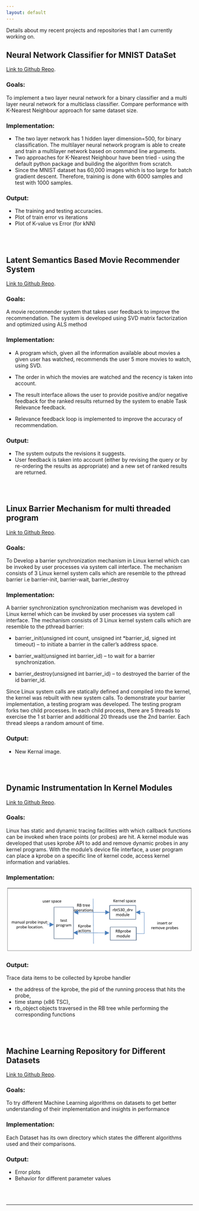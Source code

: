 ```yaml
---
layout: default
---
```


Details about my recent projects and repositories that I am currently working on.

## [](#header-2)Neural Network Classifier for MNIST DataSet
[Link to Github Repo](https://github.com/jadhavhninad/Neural-Network-Classifier-for-MNIST-DataSet).

### [](#header-3) Goals:
To implement a two layer neural network for a binary classifier and a multi layer neural network for a multiclass classifier. Compare performance with K-Nearest Neighbour approach for same dataset size.

### [](#header-3) Implementation:
*   The two layer network has 1 hidden layer dimension=500, for binary classification. The multilayer neural network program is able to create and train a multilayer network based on command line arguments. 
*   Two approaches for K-Nearest Neighbour have been tried - using the default python package and building the algorithm from scratch. 
*   Since the MNIST dataset has 60,000 images which is too large for batch gradient descent. Therefore, training is done with 6000 samples and test with 1000 samples.

### [](#header-3) Output:
*   The training and testing accuracies. 
*   Plot of train error vs iterations
*   Plot of K-value vs Error (for kNN)

<br><br>
## [](#header-2)Latent Semantics Based Movie Recommender System
[Link to Github Repo](https://github.com/jadhavhninad/Latent-Semantics-Based-Movie-Recommender-System).

### [](#header-3) Goals:
A movie recommender system that takes user feedback to improve the recommendation. The system is developed using SVD matrix factorization and optimized using ALS method 

### [](#header-3) Implementation:
*   A program which, given all the information available about movies a given user has watched, recommends the user 5 more movies to watch, using SVD.

*   The order in which the movies are watched and the recency is taken into account.

*   The result interface allows the user to provide positive and/or negative feedback for the ranked results returned by the system to enable Task  Relevance feedback.

*   Relevance feedback loop is implemented to improve the accuracy of recommendation. 


### [](#header-3) Output:
*   The system outputs the revisions it suggests.
*   User feedback is taken into account (either by revising the query or by re-ordering the results as appropriate) and a new set of ranked results are returned.

<br><br>
## [](#header-2)Linux Barrier Mechanism for multi threaded program
[Link to Github Repo](https://github.com/jadhavhninad/Linux-Barrier-Mechanism-for-multi-threaded-program).

### [](#header-3) Goals:
To Develop a barrier synchronization mechanism in Linux kernel which can be invoked by user processes via system call interface. The mechanism consists of 3 Linux kernel system calls which are resemble to the pthread barrier i.e barrier-init, barrier-wait, barrier_destroy

### [](#header-3) Implementation:
A barrier synchronization synchronization mechanism was developed in Linux kernel which can be invoked by user processes via system call interface. The mechanism consists of 3 Linux kernel system calls which are resemble to the pthread barrier:

*   barrier_init(unsigned int count, unsigned int *barrier_id, signed int timeout) – to initiate a barrier in the caller’s address space. 

*   barrier_wait(unsigned int barrier_id) – to wait for a barrier synchronization.

*   barrier_destroy(unsigned int barrier_id) – to destroyed the barrier of the id barrier_id.

Since Linux system calls are statically defined and compiled into the kernel, the kernel was rebuilt with new system calls. To demonstrate your barrier implementation, a testing program was developed. The testing program forks two child processes. In each child process, there are 5 threads to exercise the 1 st barrier and additional 20 threads use the 2nd barrier. Each thread sleeps a random amount of time.

### [](#header-3) Output:
*   New Kernal image.

<br><br>
## [](#header-2)Dynamic Instrumentation In Kernel Modules
[Link to Github Repo](https://github.com/jadhavhninad/Kprobes-on-RB-tree-kernel-data-structure).

### [](#header-3) Goals:
Linux has static and dynamic tracing facilities with which callback functions can be invoked when trace points (or probes) are hit. A kernel module was developed that uses kprobe API to add and remove dynamic probes in any kernel programs. With the module’s device file interface, a user program can place a kprobe on a specific line of kernel code, access kernel information and variables.

### [](#header-3) Implementation:

![alt text](https://github.com/jadhavhninad/Kprobes-on-RB-tree-kernel-data-structure/blob/master/kprobes.png "Implementation Schema")


### [](#header-3) Output:
Trace data items to be collected by kprobe handler
*   the address of the kprobe, the pid of the running process that hits the probe, 
*   time stamp (x86 TSC), 
*   rb_object objects traversed in the RB tree while performing the corresponding functions

<br><br>
## [](#header-2)Machine Learning Repository for Different Datasets
[Link to Github Repo](https://github.com/jadhavhninad/ML-for-Different-Datasets).

### [](#header-3) Goals:
To try different Machine Learning algorithms on datasets to get better understanding of their implementation and insights in performance

### [](#header-3) Implementation:
Each Dataset has its own directory which states the different algorithms used and their comparisons.

### [](#header-3) Output:
*   Error plots
*   Behavior for different parameter values

<br><br>

---










